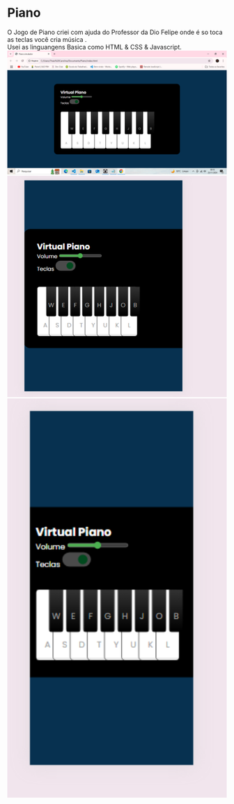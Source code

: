 # Piano 
O Jogo de Piano criei com ajuda do Professor da Dio Felipe onde é so toca as teclas você cria música .
<br>
Usei as linguangens Basica como HTML & CSS & Javascript.
<br>
<img src="https://github.com/Thais-enf/Piano/blob/48f1706660198f5bd12d3feb8903f71fb8838334/src/Captura%20de%20Tela%20(35).png" width=590px;>
<br>
<img src="https://github.com/Thais-enf/Piano/blob/c283ebac43d84800cbca080ac734c232ce23edfd/src/tela-table%20.png" width=590px;>
<br>
<img src=" https://github.com/Thais-enf/Piano/blob/c283ebac43d84800cbca080ac734c232ce23edfd/src/celular.png" width=590px;>
